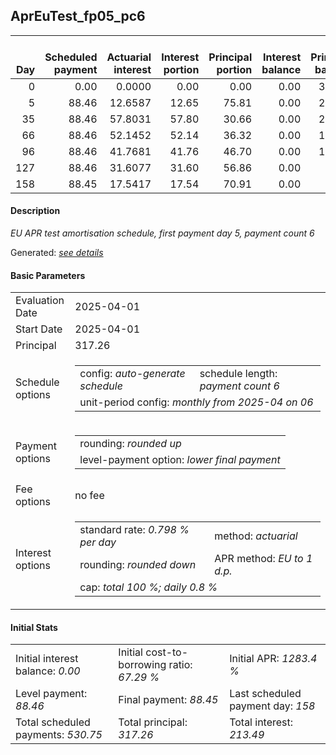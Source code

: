 <h2>AprEuTest_fp05_pc6</h2>
<table>
    <thead style="vertical-align: bottom;">
        <th style="text-align: right;">Day</th>
        <th style="text-align: right;">Scheduled payment</th>
        <th style="text-align: right;">Actuarial interest</th>
        <th style="text-align: right;">Interest portion</th>
        <th style="text-align: right;">Principal portion</th>
        <th style="text-align: right;">Interest balance</th>
        <th style="text-align: right;">Principal balance</th>
        <th style="text-align: right;">Total actuarial interest</th>
        <th style="text-align: right;">Total interest</th>
        <th style="text-align: right;">Total principal</th>
    </thead>
    <tr style="text-align: right;">
        <td class="ci00">0</td>
        <td class="ci01" style="white-space: nowrap;">0.00</td>
        <td class="ci02">0.0000</td>
        <td class="ci03">0.00</td>
        <td class="ci04">0.00</td>
        <td class="ci05">0.00</td>
        <td class="ci06">317.26</td>
        <td class="ci07">0.0000</td>
        <td class="ci08">0.00</td>
        <td class="ci09">0.00</td>
    </tr>
    <tr style="text-align: right;">
        <td class="ci00">5</td>
        <td class="ci01" style="white-space: nowrap;">88.46</td>
        <td class="ci02">12.6587</td>
        <td class="ci03">12.65</td>
        <td class="ci04">75.81</td>
        <td class="ci05">0.00</td>
        <td class="ci06">241.45</td>
        <td class="ci07">12.6587</td>
        <td class="ci08">12.65</td>
        <td class="ci09">75.81</td>
    </tr>
    <tr style="text-align: right;">
        <td class="ci00">35</td>
        <td class="ci01" style="white-space: nowrap;">88.46</td>
        <td class="ci02">57.8031</td>
        <td class="ci03">57.80</td>
        <td class="ci04">30.66</td>
        <td class="ci05">0.00</td>
        <td class="ci06">210.79</td>
        <td class="ci07">70.4618</td>
        <td class="ci08">70.45</td>
        <td class="ci09">106.47</td>
    </tr>
    <tr style="text-align: right;">
        <td class="ci00">66</td>
        <td class="ci01" style="white-space: nowrap;">88.46</td>
        <td class="ci02">52.1452</td>
        <td class="ci03">52.14</td>
        <td class="ci04">36.32</td>
        <td class="ci05">0.00</td>
        <td class="ci06">174.47</td>
        <td class="ci07">122.6070</td>
        <td class="ci08">122.59</td>
        <td class="ci09">142.79</td>
    </tr>
    <tr style="text-align: right;">
        <td class="ci00">96</td>
        <td class="ci01" style="white-space: nowrap;">88.46</td>
        <td class="ci02">41.7681</td>
        <td class="ci03">41.76</td>
        <td class="ci04">46.70</td>
        <td class="ci05">0.00</td>
        <td class="ci06">127.77</td>
        <td class="ci07">164.3752</td>
        <td class="ci08">164.35</td>
        <td class="ci09">189.49</td>
    </tr>
    <tr style="text-align: right;">
        <td class="ci00">127</td>
        <td class="ci01" style="white-space: nowrap;">88.46</td>
        <td class="ci02">31.6077</td>
        <td class="ci03">31.60</td>
        <td class="ci04">56.86</td>
        <td class="ci05">0.00</td>
        <td class="ci06">70.91</td>
        <td class="ci07">195.9829</td>
        <td class="ci08">195.95</td>
        <td class="ci09">246.35</td>
    </tr>
    <tr style="text-align: right;">
        <td class="ci00">158</td>
        <td class="ci01" style="white-space: nowrap;">88.45</td>
        <td class="ci02">17.5417</td>
        <td class="ci03">17.54</td>
        <td class="ci04">70.91</td>
        <td class="ci05">0.00</td>
        <td class="ci06">0.00</td>
        <td class="ci07">213.5246</td>
        <td class="ci08">213.49</td>
        <td class="ci09">317.26</td>
    </tr>
</table>
<h4>Description</h4>
<p><i>EU APR test amortisation schedule, first payment day 5, payment count 6</i></p>
<p>Generated: <i><a href="../GeneratedDate.html">see details</a></i></p>
<h4>Basic Parameters</h4>
<table>
    <tr>
        <td>Evaluation Date</td>
        <td>2025-04-01</td>
    </tr>
    <tr>
        <td>Start Date</td>
        <td>2025-04-01</td>
    </tr>
    <tr>
        <td>Principal</td>
        <td>317.26</td>
    </tr>
    <tr>
        <td>Schedule options</td>
        <td>
            <table>
                <tr>
                    <td>config: <i>auto-generate schedule</i></td>
                    <td>schedule length: <i><i>payment count</i> 6</i></td>
                </tr>
                <tr>
                    <td colspan="2" style="white-space: nowrap;">unit-period config: <i>monthly from 2025-04 on 06</i></td>
                </tr>
            </table>
        </td>
    </tr>
    <tr>
        <td>Payment options</td>
        <td>
            <table>
                <tr>
                    <td>rounding: <i>rounded up</i></td>
                </tr>
                <tr>
                    <td>level-payment option: <i>lower&nbsp;final&nbsp;payment</i></td>
                </tr>
            </table>
        </td>
    </tr>
    <tr>
        <td>Fee options</td>
        <td>no fee
        </td>
    </tr>
    <tr>
        <td>Interest options</td>
        <td>
            <table>
                <tr>
                    <td>standard rate: <i>0.798 % per day</i></td>
                    <td>method: <i>actuarial</i></td>
                </tr>
                <tr>
                    <td>rounding: <i>rounded down</i></td>
                    <td>APR method: <i>EU to 1 d.p.</i></td>
                </tr>
                <tr>
                    <td colspan="2">cap: <i>total 100 %; daily 0.8 %</td>
                </tr>
            </table>
        </td>
    </tr>
</table>
<h4>Initial Stats</h4>
<table>
    <tr>
        <td>Initial interest balance: <i>0.00</i></td>
        <td>Initial cost-to-borrowing ratio: <i>67.29 %</i></td>
        <td>Initial APR: <i>1283.4 %</i></td>
    </tr>
    <tr>
        <td>Level payment: <i>88.46</i></td>
        <td>Final payment: <i>88.45</i></td>
        <td>Last scheduled payment day: <i>158</i></td>
    </tr>
    <tr>
        <td>Total scheduled payments: <i>530.75</i></td>
        <td>Total principal: <i>317.26</i></td>
        <td>Total interest: <i>213.49</i></td>
    </tr>
</table>